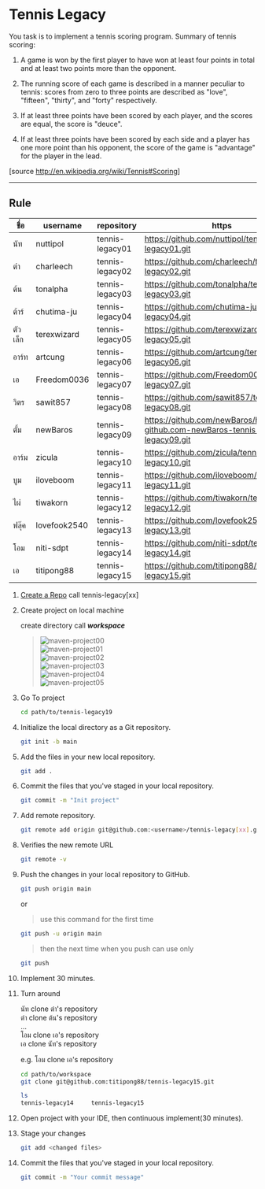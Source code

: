 # Tennis Legacy

You task is to implement a tennis scoring program.
Summary of tennis scoring:

1. A game is won by the first player to have won at least four points in total and at least two points more than the opponent.

2. The running score of each game is described in a manner peculiar to tennis: scores from zero to three points are described as "love", "fifteen", "thirty", and "forty" respectively.

3. If at least three points have been scored by each player, and the scores are equal, the score is "deuce".

4. If at least three points have been scored by each side and a player has one more point than his opponent, the score of the game is "advantage" for the player in the lead.

[source http://en.wikipedia.org/wiki/Tennis#Scoring]

---

## Rule

| ชื่อ    | username     | repository      | https                                                                     |
| ------- | ------------ | --------------- | ------------------------------------------------------------------------- |
| นัท     | nuttipol     | tennis-legacy01 | https://github.com/nuttipol/tennis-legacy01.git                           |
| ต๋า     | charleech    | tennis-legacy02 | https://github.com/charleech/tennis-legacy02.git                          |
| ต้น     | tonalpha     | tennis-legacy03 | https://github.com/tonalpha/tennis-legacy03.git                           |
| ต้าร์   | chutima-ju   | tennis-legacy04 | https://github.com/chutima-ju/tennis-legacy04.git                         |
| ตัวเล็ก | terexwizard  | tennis-legacy05 | https://github.com/terexwizard/tennis-legacy05.git                        |
| อาร์ท   | artcung      | tennis-legacy06 | https://github.com/artcung/tennis-legacy06.git                            |
| เอ      | Freedom0036  | tennis-legacy07 | https://github.com/Freedom0036/tennis-legacy07.git                        |
| วิตร    | sawit857     | tennis-legacy08 | https://github.com/sawit857/tennis-legacy08.git                           |
| ตั้ม    | newBaros     | tennis-legacy09 | https://github.com/newBaros/https-github.com-newBaros-tennis-legacy09.git |
| อาร์ม   | zicula       | tennis-legacy10 | https://github.com/zicula/tennis-legacy10.git                             |
| บูม     | iloveboom    | tennis-legacy11 | https://github.com/iloveboom/tennis-legacy11.git                          |
| ไผ่     | tiwakorn     | tennis-legacy12 | https://github.com/tiwakorn/tennis-legacy12.git                           |
| ฟลุ๊ค   | lovefook2540 | tennis-legacy13 | https://github.com/lovefook2540/tennis-legacy13.git                       |
| โอม     | niti-sdpt    | tennis-legacy14 | https://github.com/niti-sdpt/tennis-legacy14.git                          |
| เอ      | titipong88   | tennis-legacy15 | https://github.com/titipong88/tennis-legacy15.git                         |

1. [Create a Repo](https://docs.github.com/en/github/getting-started-with-github/create-a-repo) call tennis-legacy[xx]

2. Create project on local machine

   create directory call **_workspace_**

   > ![maven-project00](./images/maven-project00.png)  
   > ![maven-project01](./images/maven-project01.png)  
   > ![maven-project02](./images/maven-project02.png)  
   > ![maven-project03](./images/maven-project03.png)  
   > ![maven-project04](./images/maven-project04.png)  
   > ![maven-project05](./images/maven-project05.png)

3. Go To project

   ```sh
   cd path/to/tennis-legacy19
   ```

4. Initialize the local directory as a Git repository.

   ```sh
   git init -b main
   ```

5. Add the files in your new local repository.

   ```sh
   git add .
   ```

6. Commit the files that you've staged in your local repository.

   ```sh
   git commit -m "Init project"
   ```

7. Add remote repository.

   ```sh
   git remote add origin git@github.com:<username>/tennis-legacy[xx].git
   ```

8. Verifies the new remote URL

   ```sh
   git remote -v
   ```

9. Push the changes in your local repository to GitHub.

   ```sh
   git push origin main
   ```

   or

   > use this command for the first time

   ```sh
   git push -u origin main
   ```

   > then the next time when you push can use only

   ```sh
   git push
   ```

10. Implement 30 minutes.

11. Turn around

    นัท clone ต๋า's repository  
    ต๋า clone ต้น's repository  
    ...  
    โอม clone เอ's repository  
    เอ clone นัท's repository

    e.g. โอม clone เอ's repository

    ```sh
    cd path/to/workspace
    git clone git@github.com:titipong88/tennis-legacy15.git

    ls
    tennis-legacy14     tennis-legacy15
    ```

12. Open project with your IDE, then continuous implement(30 minutes).

13. Stage your changes

    ```sh
    git add <changed files>
    ```

14. Commit the files that you've staged in your local repository.

    ```sh
    git commit -m "Your commit message"
    ```
